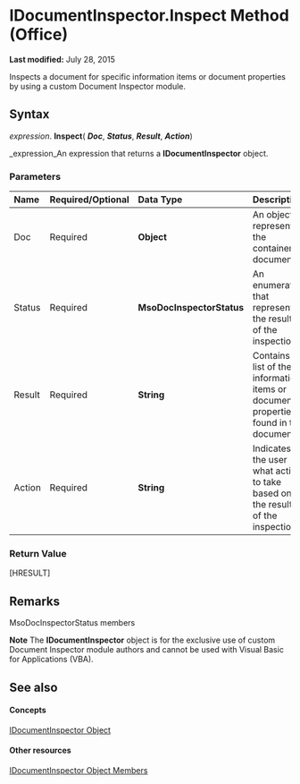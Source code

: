 
# IDocumentInspector.Inspect Method (Office)

 **Last modified:** July 28, 2015

Inspects a document for specific information items or document properties by using a custom Document Inspector module.

## Syntax

 _expression_. **Inspect**( **_Doc_**,  **_Status_**,  **_Result_**,  **_Action_**)

 _expression_An expression that returns a  **IDocumentInspector** object.


### Parameters



|**Name**|**Required/Optional**|**Data Type**|**Description**|
|:-----|:-----|:-----|:-----|
|Doc|Required| **Object**|An object representing the container document.|
|Status|Required| **MsoDocInspectorStatus**|An enumeration that represents the results of the inspection.|
|Result|Required| **String**|Contains a list of the information items or document properties found in the document.|
|Action|Required| **String**|Indicates to the user what action to take based on the results of the inspection.|

### Return Value

[HRESULT]


## Remarks

MsoDocInspectorStatus members


 **Note**  The  **IDocumentInspector** object is for the exclusive use of custom Document Inspector module authors and cannot be used with Visual Basic for Applications (VBA).


## See also


#### Concepts


 [IDocumentInspector Object](5787941b-86be-a95c-0e01-5003fc585158.md)
#### Other resources


 [IDocumentInspector Object Members](61140922-4f7f-3547-ef3d-7b4120c5b34e.md)
